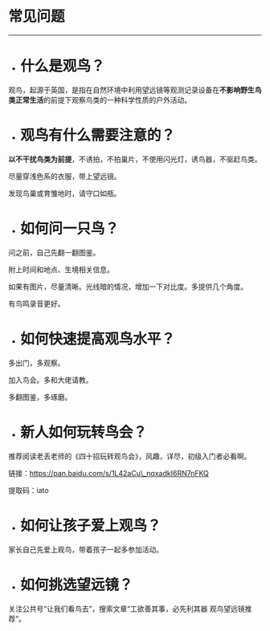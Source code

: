 # 常见问题

---

* # 什么是观鸟？

观鸟，起源于英国，是指在自然环境中利用望远镜等观测记录设备在**不影响野生鸟类正常生活**的前提下观察鸟类的一种科学性质的户外活动。

* # 观鸟有什么需要注意的？

**以不干扰鸟类为前提**，不诱拍，不拍巢片，不使用闪光灯，诱鸟器，不驱赶鸟类。

尽量穿浅色系的衣服，带上望远镜。

发现鸟巢或育雏地时，请守口如瓶。

* # 如何问一只鸟？

问之前，自己先翻一翻图鉴。

附上时间和地点、生境相关信息。

如果有图片，尽量清晰。光线暗的情况，增加一下对比度。多提供几个角度。

有鸟鸣录音更好。

* # 如何快速提高观鸟水平？

多出门，多观察。

加入鸟会。多和大佬请教。

多翻图鉴，多琢磨。

* # 新人如何玩转鸟会？

推荐阅读老丢老师的《四十招玩转观鸟会》，风趣，详尽，初级入门者必看啊。

链接：https://pan.baidu.com/s/1L42aCu\_nqxadkI6RN7nFKQ 

提取码：iato 

* # 如何让孩子爱上观鸟？

家长自己先爱上观鸟，带着孩子一起多参加活动。

* # 如何挑选望远镜？

关注公共号“让我们看鸟去”，搜索文章“工欲善其事，必先利其器 观鸟望远镜推荐”。

